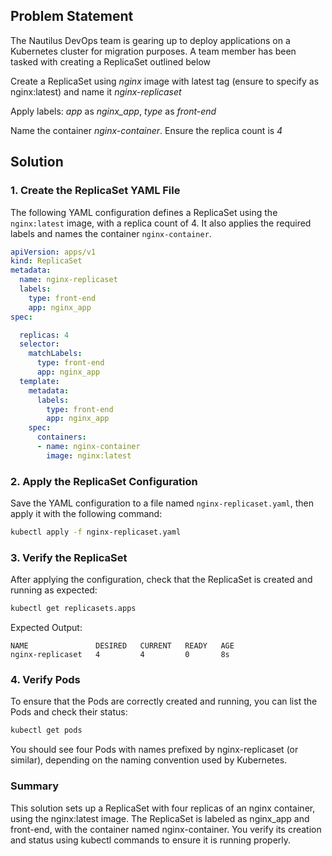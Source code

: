 ## Problem Statement

 The Nautilus DevOps team is gearing up to deploy applications on a Kubernetes cluster for migration purposes. A team member has been tasked with creating a ReplicaSet outlined below

 Create a ReplicaSet using *nginx* image with latest tag (ensure to specify as nginx:latest) and name it *nginx-replicaset*

 Apply labels: *app* as *nginx_app*, *type* as *front-end*

 Name the container *nginx-container*. Ensure the replica count is *4*

## Solution

### 1. Create the ReplicaSet YAML File

The following YAML configuration defines a ReplicaSet using the `nginx:latest` image, with a replica count of 4. It also applies the required labels and names the container `nginx-container`.

```yaml
apiVersion: apps/v1
kind: ReplicaSet
metadata:
  name: nginx-replicaset
  labels:
    type: front-end
    app: nginx_app
spec:

  replicas: 4
  selector:
    matchLabels:
      type: front-end
      app: nginx_app
  template:
    metadata:
      labels:
        type: front-end
        app: nginx_app
    spec:
      containers:
      - name: nginx-container
        image: nginx:latest
```

### 2. Apply the ReplicaSet Configuration

Save the YAML configuration to a file named `nginx-replicaset.yaml`, then apply it with the following command:

```bash
kubectl apply -f nginx-replicaset.yaml
```

### 3. Verify the ReplicaSet

After applying the configuration, check that the ReplicaSet is created and running as expected:

```bash
kubectl get replicasets.apps 
```

Expected Output:

```
NAME               DESIRED   CURRENT   READY   AGE
nginx-replicaset   4         4         0       8s
```

### 4. Verify Pods

To ensure that the Pods are correctly created and running, you can list the Pods and check their status:

```bash
kubectl get pods
```

You should see four Pods with names prefixed by nginx-replicaset (or similar), depending on the naming convention used by Kubernetes.

### Summary

This solution sets up a ReplicaSet with four replicas of an nginx container, using the nginx:latest image. The ReplicaSet is labeled as nginx_app and front-end, with the container named nginx-container. You verify its creation and status using kubectl commands to ensure it is running properly.
